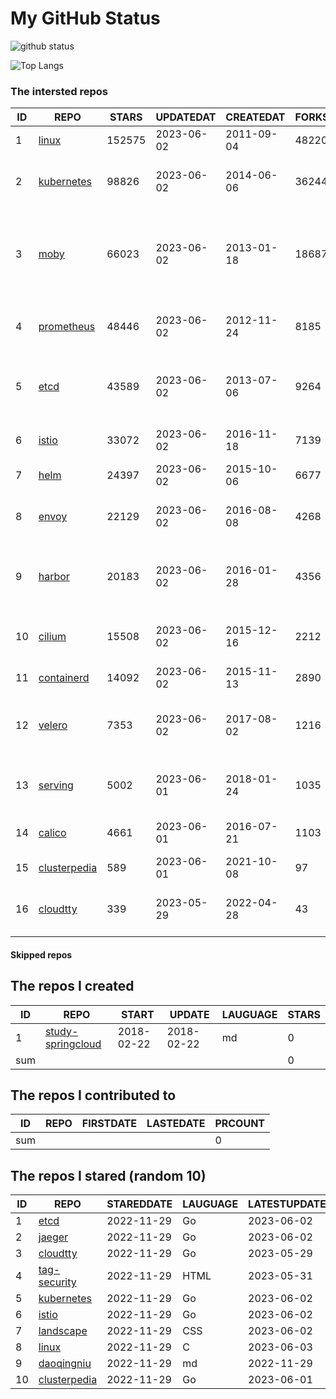# My GitHub Status

<img src="https://github-readme-stats-1.yihong0618.vercel.app/api?username=daoqingniu&show_icons=true&&&hide_title=true&count_private=true" alt="github status" />

![Top Langs](https://github-readme-stats-1.yihong0618.vercel.app/api/top-langs/?username=daoqingniu&layout=compact)

<!--START_SECTION:github_repos-->
### The intersted repos
| ID |                              REPO                               | STARS  | UPDATEDAT  | CREATEDAT  | FORKSCOUNT |                                              DESCRIPTIONS                                              |
|----|-----------------------------------------------------------------|--------|------------|------------|------------|--------------------------------------------------------------------------------------------------------|
|  1 | [linux](https://github.com/torvalds/linux)                      | 152575 | 2023-06-02 | 2011-09-04 |      48220 | Linux kernel source tree                                                                               |
|  2 | [kubernetes](https://github.com/kubernetes/kubernetes)          |  98826 | 2023-06-02 | 2014-06-06 |      36244 | Production-Grade Container Scheduling and Management                                                   |
|  3 | [moby](https://github.com/moby/moby)                            |  66023 | 2023-06-02 | 2013-01-18 |      18687 | Moby Project - a collaborative project for the container ecosystem to assemble container-based systems |
|  4 | [prometheus](https://github.com/prometheus/prometheus)          |  48446 | 2023-06-02 | 2012-11-24 |       8185 | The Prometheus monitoring system and time series database.                                             |
|  5 | [etcd](https://github.com/etcd-io/etcd)                         |  43589 | 2023-06-02 | 2013-07-06 |       9264 | Distributed reliable key-value store for the most critical data of a distributed system                |
|  6 | [istio](https://github.com/istio/istio)                         |  33072 | 2023-06-02 | 2016-11-18 |       7139 | Connect, secure, control, and observe services.                                                        |
|  7 | [helm](https://github.com/helm/helm)                            |  24397 | 2023-06-02 | 2015-10-06 |       6677 | The Kubernetes Package Manager                                                                         |
|  8 | [envoy](https://github.com/envoyproxy/envoy)                    |  22129 | 2023-06-02 | 2016-08-08 |       4268 | Cloud-native high-performance edge/middle/service proxy                                                |
|  9 | [harbor](https://github.com/goharbor/harbor)                    |  20183 | 2023-06-02 | 2016-01-28 |       4356 | An open source trusted cloud native registry project that stores, signs, and scans content.            |
| 10 | [cilium](https://github.com/cilium/cilium)                      |  15508 | 2023-06-02 | 2015-12-16 |       2212 | eBPF-based Networking, Security, and Observability                                                     |
| 11 | [containerd](https://github.com/containerd/containerd)          |  14092 | 2023-06-02 | 2015-11-13 |       2890 | An open and reliable container runtime                                                                 |
| 12 | [velero](https://github.com/vmware-tanzu/velero)                |   7353 | 2023-06-02 | 2017-08-02 |       1216 | Backup and migrate Kubernetes applications and their persistent volumes                                |
| 13 | [serving](https://github.com/knative/serving)                   |   5002 | 2023-06-01 | 2018-01-24 |       1035 | Kubernetes-based, scale-to-zero, request-driven compute                                                |
| 14 | [calico](https://github.com/projectcalico/calico)               |   4661 | 2023-06-01 | 2016-07-21 |       1103 | Cloud native networking and network security                                                           |
| 15 | [clusterpedia](https://github.com/clusterpedia-io/clusterpedia) |    589 | 2023-06-01 | 2021-10-08 |         97 | The Encyclopedia of Kubernetes clusters                                                                |
| 16 | [cloudtty](https://github.com/cloudtty/cloudtty)                |    339 | 2023-05-29 | 2022-04-28 |         43 | A Friendly Kubernetes CloudShell (Web Terminal) !                                                      |



#### Skipped repos
<!--END_SECTION:github_repos-->

<!--START_SECTION:my_github-->
## The repos I created
| ID  |                                 REPO                                 |   START    |   UPDATE   | LAUGUAGE | STARS |
|-----|----------------------------------------------------------------------|------------|------------|----------|-------|
|   1 | [study-springcloud](https://github.com/daoqingniu/study-springcloud) | 2018-02-22 | 2018-02-22 | md       |     0 |
| sum |                                                                      |            |            |          |     0 |

## The repos I contributed to
| ID  | REPO | FIRSTDATE | LASTEDATE | PRCOUNT |
|-----|------|-----------|-----------|---------|
| sum |      |           |           |       0 |

## The repos I stared (random 10)
| ID |                              REPO                               | STAREDDATE | LAUGUAGE | LATESTUPDATE |
|----|-----------------------------------------------------------------|------------|----------|--------------|
|  1 | [etcd](https://github.com/etcd-io/etcd)                         | 2022-11-29 | Go       | 2023-06-02   |
|  2 | [jaeger](https://github.com/jaegertracing/jaeger)               | 2022-11-29 | Go       | 2023-06-02   |
|  3 | [cloudtty](https://github.com/cloudtty/cloudtty)                | 2022-11-29 | Go       | 2023-05-29   |
|  4 | [tag-security](https://github.com/cncf/tag-security)            | 2022-11-29 | HTML     | 2023-05-31   |
|  5 | [kubernetes](https://github.com/kubernetes/kubernetes)          | 2022-11-29 | Go       | 2023-06-02   |
|  6 | [istio](https://github.com/istio/istio)                         | 2022-11-29 | Go       | 2023-06-02   |
|  7 | [landscape](https://github.com/cncf/landscape)                  | 2022-11-29 | CSS      | 2023-06-02   |
|  8 | [linux](https://github.com/torvalds/linux)                      | 2022-11-29 | C        | 2023-06-03   |
|  9 | [daoqingniu](https://github.com/daoqingniu/daoqingniu)          | 2022-11-29 | md       | 2022-11-29   |
| 10 | [clusterpedia](https://github.com/clusterpedia-io/clusterpedia) | 2022-11-29 | Go       | 2023-06-01   |

<!--END_SECTION:my_github-->
